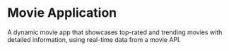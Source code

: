 # Movie Application 
A dynamic movie app that showcases top-rated and trending movies with detailed information, using real-time data from a movie API.
